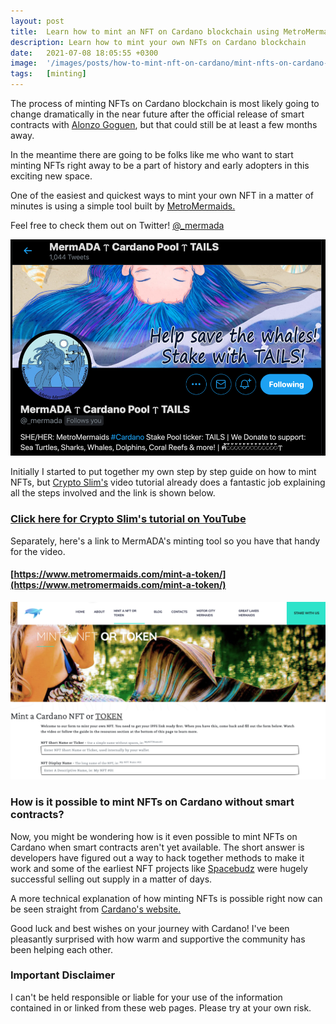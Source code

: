 ```yaml
---
layout: post
title:  Learn how to mint an NFT on Cardano blockchain using MetroMermaids tool
description: Learn how to mint your own NFTs on Cardano blockchain
date:   2021-07-08 18:05:55 +0300
image:  '/images/posts/how-to-mint-nft-on-cardano/mint-nfts-on-cardano-blockchain.png'
tags:   [minting]
---
```

The process of minting NFTs on Cardano blockchain is most likely going to change dramatically in the near future after the official release of smart contracts with [Alonzo Goguen](https://roadmap.cardano.org/en/goguen/), but that could still be at least a few months away. 

In the meantime there are going to be folks like me who want to start minting NFTs right away to be a part of history and early adopters in this exciting new space. 

One of the easiest and quickest ways to mint your own NFT in a matter of minutes is using a simple tool built by [MetroMermaids.](https://www.metromermaids.com)  

Feel free to check them out on Twitter! [@_mermada](https://twitter.com/_mermada) 

![](/images/posts/how-to-mint-nft-on-cardano/mermada_2.png)  

Initially I started to put together my own step by step guide on how to mint NFTs, but [Crypto Slim's](https://youtu.be/YPvrfV4dkbM) video tutorial already does a fantastic job explaining all the steps involved and the link is shown below.

### [Click here for Crypto Slim's tutorial on YouTube](https://youtu.be/YPvrfV4dkbM)  

Separately, here's a link to MermADA's minting tool so you have that handy for the video. 

#### [https://www.metromermaids.com/mint-a-token/](https://www.metromermaids.com/mint-a-token/)  

![](/images/posts/how-to-mint-nft-on-cardano/metro-maid-minting-tool.png)  

### How is it possible to mint NFTs on Cardano without smart contracts?
Now, you might be wondering how is it even possible to mint NFTs on Cardano when smart contracts aren't yet available. The short answer is developers have figured out a way to hack together methods to make it work and some of the earliest NFT projects like [Spacebudz](https://spacebudz.io) were hugely successful selling out supply in a matter of days.

A more technical explanation of how minting NFTs is possible right now can be seen straight from [Cardano's website.](https://cardano-ledger.readthedocs.io/en/latest/explanations/faq.html#cardano-native-tokens-vs-erc) 

Good luck and best wishes on your journey with Cardano! I've been pleasantly surprised with how warm and supportive the community has been helping each other.  

### Important Disclaimer
I can't be held responsible or liable for your use of the information contained in or linked from these web pages. Please try at your own risk. 

